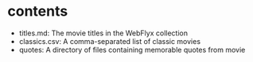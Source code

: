 # contents
- titles.md: The movie titles in the WebFlyx collection
- classics.csv: A comma-separated list of classic movies
- quotes: A directory of files containing memorable quotes from movie
